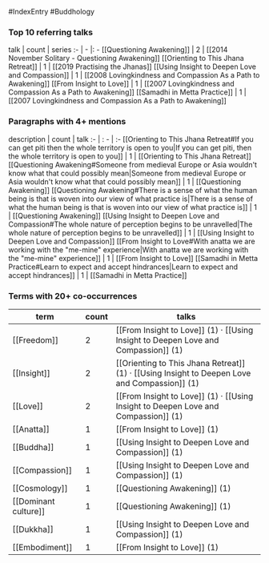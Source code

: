 #IndexEntry #Buddhology

### Top 10 referring talks
talk | count | series
:- | - |: -
[[Questioning Awakening]] | 2 | [[2014 November Solitary - Questioning Awakening]]
[[Orienting to This Jhana Retreat]] | 1 | [[2019 Practising the Jhanas]]
[[Using Insight to Deepen Love and Compassion]] | 1 | [[2008 Lovingkindness and Compassion As a Path to Awakening]]
[[From Insight to Love]] | 1 | [[2007 Lovingkindness and Compassion As a Path to Awakening]]
[[Samadhi in Metta Practice]] | 1 | [[2007 Lovingkindness and Compassion As a Path to Awakening]]

### Paragraphs with 4+ mentions
description | count | talk
:- | : - | :-
[[Orienting to This Jhana Retreat#If you can get piti then the whole territory is open to you\|If you can get piti, then the whole territory is open to you]] | 1 | [[Orienting to This Jhana Retreat]]
[[Questioning Awakening#Someone from medieval Europe or Asia wouldn't know what that could possibly mean\|Someone from medieval Europe or Asia wouldn't know what that could possibly mean]] | 1 | [[Questioning Awakening]]
[[Questioning Awakening#There is a sense of what the human being is that is woven into our view of what practice is\|There is a sense of what the human being is that is woven into our view of what practice is]] | 1 | [[Questioning Awakening]]
[[Using Insight to Deepen Love and Compassion#The whole nature of perception begins to be unravelled\|The whole nature of perception begins to be unravelled]] | 1 | [[Using Insight to Deepen Love and Compassion]]
[[From Insight to Love#With anatta we are working with the "me-mine" experience\|With anatta we are working with the "me-mine" experience]] | 1 | [[From Insight to Love]]
[[Samadhi in Metta Practice#Learn to expect and accept hindrances\|Learn to expect and accept hindrances]] | 1 | [[Samadhi in Metta Practice]]

### Terms with 20+ co-occurrences
term | count | talks
-|-|-
[[Freedom]] | 2 | <span class="counts">[[From Insight to Love]] (1) · [[Using Insight to Deepen Love and Compassion]] (1)</span> 
[[Insight]] | 2 | <span class="counts">[[Orienting to This Jhana Retreat]] (1) · [[Using Insight to Deepen Love and Compassion]] (1)</span> 
[[Love]] | 2 | <span class="counts">[[From Insight to Love]] (1) · [[Using Insight to Deepen Love and Compassion]] (1)</span> 
[[Anatta]] | 1 | <span class="counts">[[From Insight to Love]] (1)</span> 
[[Buddha]] | 1 | <span class="counts">[[Using Insight to Deepen Love and Compassion]] (1)</span> 
[[Compassion]] | 1 | <span class="counts">[[Using Insight to Deepen Love and Compassion]] (1)</span> 
[[Cosmology]] | 1 | <span class="counts">[[Questioning Awakening]] (1)</span> 
[[Dominant culture]] | 1 | <span class="counts">[[Questioning Awakening]] (1)</span> 
[[Dukkha]] | 1 | <span class="counts">[[Using Insight to Deepen Love and Compassion]] (1)</span> 
[[Embodiment]] | 1 | <span class="counts">[[From Insight to Love]] (1)</span> 


